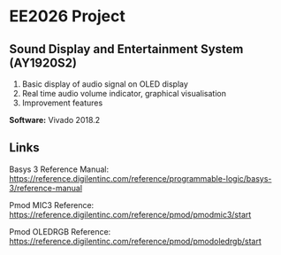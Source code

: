 # EE2026 Project

## Sound Display and Entertainment System (AY1920S2)

1. Basic display of audio signal on OLED display
2. Real time audio volume indicator, graphical visualisation
3. Improvement features

**Software:** Vivado 2018.2

## Links

Basys 3 Reference Manual: https://reference.digilentinc.com/reference/programmable-logic/basys-3/reference-manual

Pmod MIC3 Reference: https://reference.digilentinc.com/reference/pmod/pmodmic3/start

Pmod OLEDRGB Reference: https://reference.digilentinc.com/reference/pmod/pmodoledrgb/start